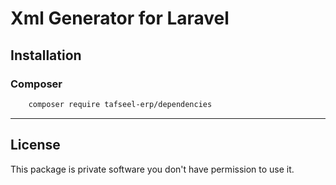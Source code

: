 # Xml Generator for Laravel

## Installation

### Composer

```bash
	composer require tafseel-erp/dependencies
```

---

## License

This package is private software you don't have permission to use it.
